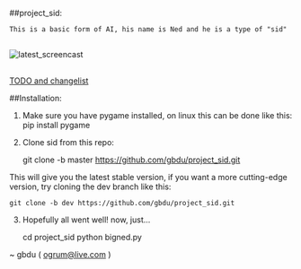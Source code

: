 ##project_sid:

    This is a basic form of AI, his name is Ned and he is a type of "sid"

##
![latest_screencast](/screencasts/latest.gif)
##
[TODO and changelist](TODO.md)

##Installation:
    
1. Make sure you have pygame installed, on linux this can be done like this:    
    pip install pygame
    
2. Clone sid from this repo:
    
    git clone -b master https://github.com/gbdu/project_sid.git
        
This will give you the latest stable version, if you want a more cutting-edge
version, try cloning the dev branch like this:
    
    git clone -b dev https://github.com/gbdu/project_sid.git
    
3. Hopefully all went well! now, just...

    cd project_sid
    python bigned.py
    
        
~ gbdu ( ogrum@live.com )
        
